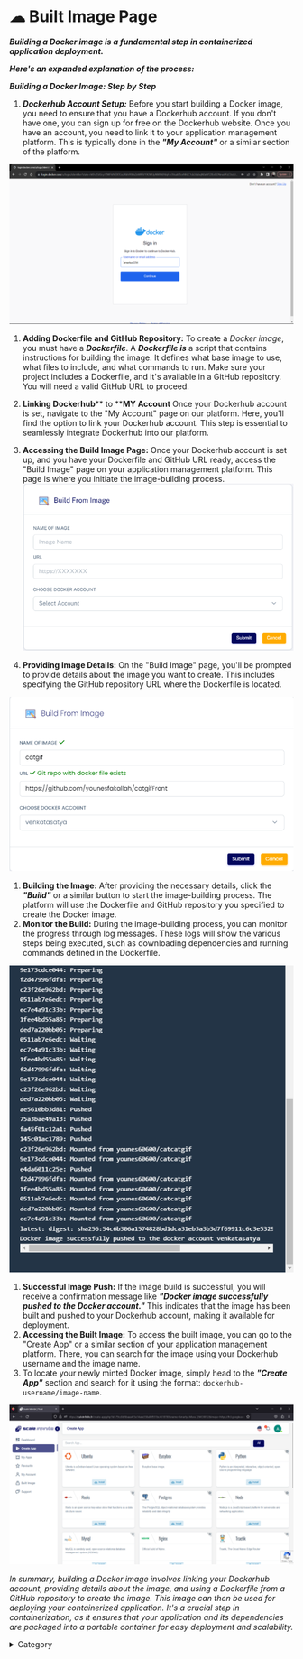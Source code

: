 

# ☁ Built Image Page

_**Building a Docker image is a fundamental step in containerized application deployment.**_&#x20;

_**Here's an expanded explanation of the process:**_

_**Building a Docker Image: Step by Step**_

1. _**Dockerhub Account Setup:**_ Before you start building a Docker image, you need to ensure that you have a Dockerhub account. If you don't have one, you can sign up for free on the Dockerhub website. Once you have an account, you need to link it to your application management platform. This is typically done in the _**"My Account"**_ or a similar section of the platform.

![Alt Text](/img/d11.jpg)

1. **Adding Dockerfile and GitHub Repository:** To create a _Docker image_, you must have a _**Dockerfile**_. A _**Dockerfile is**_ a script that contains instructions for building the image. It defines what base image to use, what files to include, and what commands to run. Make sure your project includes a Dockerfile, and it's available in a GitHub repository. You will need a valid GitHub URL to proceed.
2. &#x20;**Linking Dockerhub**** to ****MY Account** Once your Dockerhub account is set, navigate to the "My Account"  page on our platform. Here, you'll find the option to link your Dockerhub account. This step is essential to seamlessly integrate Dockerhub into our platform.
3. **Accessing the Build Image Page:** Once your Dockerhub account is set up, and you have your Dockerfile and GitHub URL ready, access the "Build Image" page on your application management platform. This page is where you initiate the image-building process.
![Alt Text](/img/dd22.jpg)

1. **Providing Image Details:** On the "Build Image" page, you'll be prompted to provide details about the image you want to create. This includes specifying the GitHub repository URL where the Dockerfile is located.

![Alt Text](/img/d22.jpg)

1. **Building the Image:** After providing the necessary details, click the _**"Build"**_ or a similar button to start the image-building process. The platform will use the Dockerfile and GitHub repository you specified to create the Docker image.
2. **Monitor the Build:** During the image-building process, you can monitor the progress through log messages. These logs will show the various steps being executed, such as downloading dependencies and running commands defined in the Dockerfile.

![Alt Text](/img/d33.jpg)

1. **Successful Image Push:** If the image build is successful, you will receive a confirmation message like _**"Docker image successfully pushed to the Docker account."**_ This indicates that the image has been built and pushed to your Dockerhub account, making it available for deployment.
2. **Accessing the Built Image:** To access the built image, you can go to the "Create App" or a similar section of your application management platform. There, you can search for the image using your Dockerhub username and the image name.
3. To locate your newly minted Docker image, simply head to the _**"Create App"**_ section and search for it using the format: `dockerhub-username/image-name`.

![Alt Text](/img/ggg.jpg)

_In summary, building a Docker image involves linking your Dockerhub account, providing details about the image, and using a Dockerfile from a GitHub repository to create the image. This image can then be used for deploying your containerized application. It's a crucial step in containerization, as it ensures that your application and its dependencies are packaged into a portable container for easy deployment and scalability._



<details>

<summary>Category</summary>

Kubernetes, cloud computing, DevOps, cloud services, hosting platform, container orchestration, cloud infrastructure, cloud deployment, cloud management, cloud technology, cloud solutions, built image

</details>

